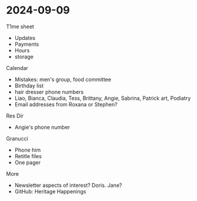 # 2024-09-09

T1me sheet

* Updates
* Payments
* Hours
* storage

Calendar

* Mistakes: men's group, food committee
* Birthday list
* hair dresser phone numbers
* Liao, Bianca, Claudia, Tess, Brittany, Angie, Sabrina, Patrick art, Podiatry
* Email addresses from Roxana or Stephen?

Res Dir

* Angie's phone number

Granucci

* Phone him
* Retitle files
* One pager

More

* Newsletter aspects of interest? Doris. Jane?
* GitHub: Heritage Happenings

